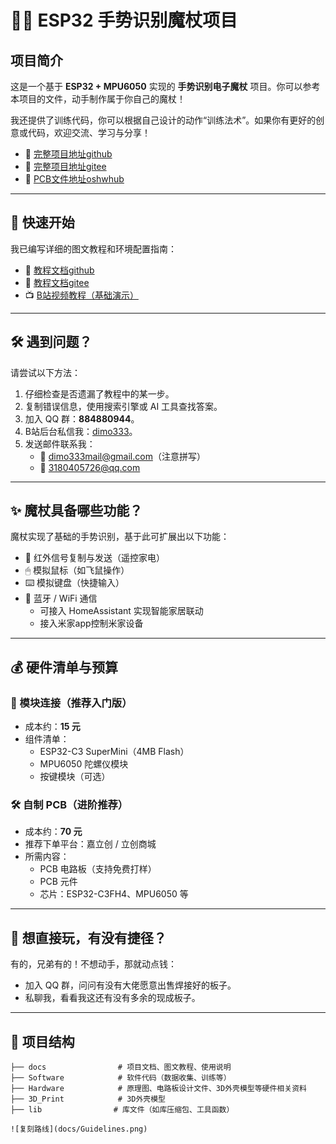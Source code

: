 # 🧙‍♂️ ESP32 手势识别魔杖项目

## 项目简介

这是一个基于 **ESP32 + MPU6050** 实现的 **手势识别电子魔杖** 项目。你可以参考本项目的文件，动手制作属于你自己的魔杖！

我还提供了训练代码，你可以根据自己设计的动作“训练法术”。如果你有更好的创意或代码，欢迎交流、学习与分享！

- 📘 [完整项目地址github](https://github.com/dimo333/Electromagic_Wand_ESP32)
- 📘 [完整项目地址gitee](https://gitee.com/dimo666/Electromagic_Wand_ESP32/tree/main)
- 📘 [PCB文件地址oshwhub](https://oshwhub.com/6dimo9/electromagic_wand_esp32)
---

## 🚀 快速开始

我已编写详细的图文教程和环境配置指南：


- 📘 [教程文档github](https://github.com/dimo333/Electromagic_Wand_ESP32/tree/main/1_docs-/tutorial)
- 📘 [教程文档gitee](https://gitee.com/dimo666/Electromagic_Wand_ESP32/tree/main/1_docs-/tutorial)
- 📺 [B站视频教程（基础演示）](https://www.bilibili.com/video/BV1NtwreXEzg)

---

## 🛠 遇到问题？

请尝试以下方法：

1. 仔细检查是否遗漏了教程中的某一步。
2. 复制错误信息，使用搜索引擎或 AI 工具查找答案。
3. 加入 QQ 群：**884880944**。
4. B站后台私信我：[dimo333](https://space.bilibili.com/)。
5. 发送邮件联系我：
   - 📧 dimo333mail@gmail.com（注意拼写）
   - 📧 3180405726@qq.com

---

## ✨ 魔杖具备哪些功能？

魔杖实现了基础的手势识别，基于此可扩展出以下功能：

- 📡 红外信号复制与发送（遥控家电）
- 🖱 模拟鼠标（如飞鼠操作）
- ⌨️ 模拟键盘（快捷输入）
- 📶 蓝牙 / WiFi 通信
  - 可接入 HomeAssistant 实现智能家居联动
  - 接入米家app控制米家设备

---

## 💰 硬件清单与预算

### 🔧 模块连接（推荐入门版）

- 成本约：**15 元**
- 组件清单：
  - ESP32-C3 SuperMini（4MB Flash）
  - MPU6050 陀螺仪模块
  - 按键模块（可选）

### 🛠 自制 PCB（进阶推荐）

- 成本约：**70 元**
- 推荐下单平台：嘉立创 / 立创商城
- 所需内容：
  - PCB 电路板（支持免费打样）
  - PCB 元件
  - 芯片：ESP32-C3FH4、MPU6050 等

---

## 🧞 想直接玩，有没有捷径？

有的，兄弟有的！不想动手，那就动点钱：

- 加入 QQ 群，问问有没有大佬愿意出售焊接好的板子。
- 私聊我，看看我这还有没有多余的现成板子。

---

## 📁 项目结构

```text
├── docs                # 项目文档、图文教程、使用说明
├── Software            # 软件代码（数据收集、训练等）
├── Hardware            # 原理图、电路板设计文件、3D外壳模型等硬件相关资料
├── 3D_Print            # 3D外壳模型
├── lib                # 库文件（如库压缩包、工具函数）

![复刻路线](docs/Guidelines.png)
